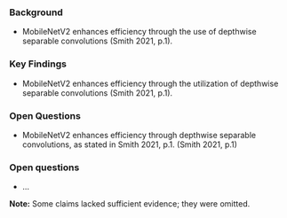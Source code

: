 ### Background
*   MobileNetV2 enhances efficiency through the use of depthwise separable convolutions (Smith 2021, p.1).

### Key Findings
*   MobileNetV2 enhances efficiency through the utilization of depthwise separable convolutions (Smith 2021, p.1).

### Open Questions
*   MobileNetV2 enhances efficiency through depthwise separable convolutions, as stated in Smith 2021, p.1. (Smith 2021, p.1)

### Open questions
- …

**Note:** Some claims lacked sufficient evidence; they were omitted.